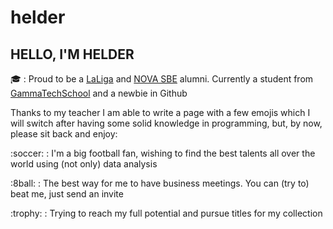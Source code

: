 # helder

## HELLO, I'M HELDER

:mortar_board: : Proud to be a [LaLiga][LaLiga] and [NOVA SBE][NOVA SBE] alumni. Currently a student from [GammaTechSchool][GammaTechSchool] and a newbie in Github

</p> Thanks to my teacher I am able to write a page with a few emojis which I will switch after having some solid knowledge in programming, but, by now, please sit back and enjoy:

</p> :soccer: : I'm a big football fan, wishing to find the best talents all over the world using (not only) data analysis
</p> :8ball: : The best way for me to have business meetings. You can (try to) beat me, just send an invite
</p> :trophy: : Trying to reach my full potential and pursue titles for my collection

[GammaTechSchool]: https://gammatech.school
[LaLiga]: https://business-school.laliga.com
[NOVA SBE]: https://novasbe.unl.pt/en/
